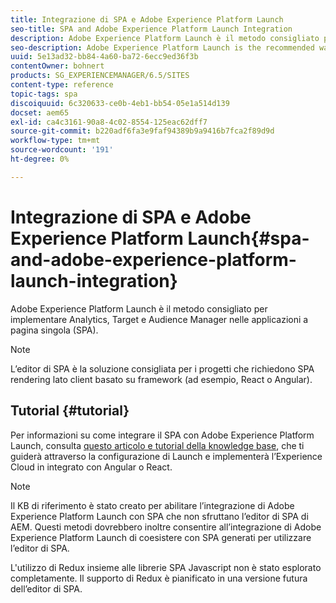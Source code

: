 ```yaml
---
title: Integrazione di SPA e Adobe Experience Platform Launch
seo-title: SPA and Adobe Experience Platform Launch Integration
description: Adobe Experience Platform Launch è il metodo consigliato per implementare Analytics, Target e Audience Manager in SPA.
seo-description: Adobe Experience Platform Launch is the recommended way to implement Analytics, Target, and Audience Manager within SPAs.
uuid: 5e13ad32-bb84-4a60-ba72-6ecc9ed36f3b
contentOwner: bohnert
products: SG_EXPERIENCEMANAGER/6.5/SITES
content-type: reference
topic-tags: spa
discoiquuid: 6c320633-ce0b-4eb1-bb54-05e1a514d139
docset: aem65
exl-id: ca4c3161-90a8-4c02-8554-125eac62dff7
source-git-commit: b220adf6fa3e9faf94389b9a9416b7fca2f89d9d
workflow-type: tm+mt
source-wordcount: '191'
ht-degree: 0%

---
```


# Integrazione di SPA e Adobe Experience Platform Launch{#spa-and-adobe-experience-platform-launch-integration}

Adobe Experience Platform Launch è il metodo consigliato per implementare Analytics, Target e Audience Manager nelle applicazioni a pagina singola (SPA).

>[!NOTE]
>
>L’editor di SPA è la soluzione consigliata per i progetti che richiedono SPA rendering lato client basato su framework (ad esempio, React o Angular).

## Tutorial {#tutorial}

Per informazioni su come integrare il SPA con Adobe Experience Platform Launch, consulta [questo articolo e tutorial della knowledge base](https://helpx.adobe.com/experience-manager/kt/integration/using/launch-reference-architecture-SPA-tutorial-implement.html), che ti guiderà attraverso la configurazione di Launch e implementerà l’Experience Cloud in integrato con Angular o React.

>[!NOTE]
>
>Il KB di riferimento è stato creato per abilitare l’integrazione di Adobe Experience Platform Launch con SPA che non sfruttano l’editor di SPA di AEM. Questi metodi dovrebbero inoltre consentire all’integrazione di Adobe Experience Platform Launch di coesistere con SPA generati per utilizzare l’editor di SPA.
>
>L&#39;utilizzo di Redux insieme alle librerie SPA Javascript non è stato esplorato completamente. Il supporto di Redux è pianificato in una versione futura dell’editor di SPA.
